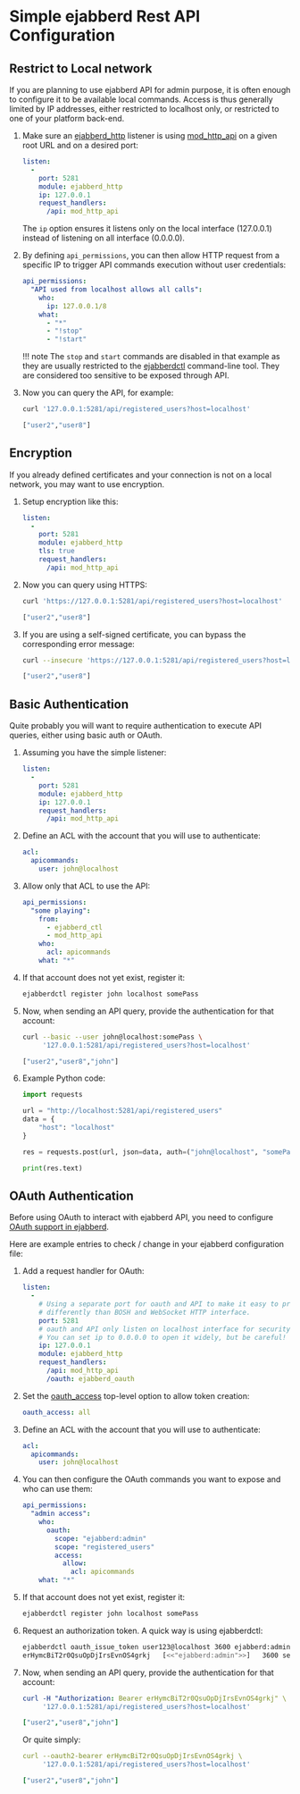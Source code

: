 # Simple ejabberd Rest API Configuration

<!--
TODO:

  - Link to page showing how to configure TLS on listeners
  - Link to page showing how to use Go ejabberd API client

-->

## Restrict to Local network

If you are planning to use ejabberd API for admin purpose, it is often enough to configure it to be available local commands.
Access is thus generally limited by IP addresses, either restricted to localhost only, or restricted to one of your platform back-end.

1. Make sure an [ejabberd_http](../../admin/configuration/listen.md#ejabberd_http) listener is using [mod_http_api](../../admin/configuration/modules.md#mod_http_api) on a given root URL and on a desired port:

    ``` yaml
    listen:
      -
        port: 5281
        module: ejabberd_http
        ip: 127.0.0.1
        request_handlers:
          /api: mod_http_api
    ```

     The `ip` option ensures it listens only on the local interface (127.0.0.1) instead of listening on all interface (0.0.0.0).

2. By defining `api_permissions`, you can then allow HTTP request from a specific IP to trigger API commands execution without user credentials:

    ``` yaml
    api_permissions:
      "API used from localhost allows all calls":
        who:
          ip: 127.0.0.1/8
        what:
          - "*"
          - "!stop"
          - "!start"
    ```

    !!! note
        The `stop` and `start` commands are disabled in that example as they are usually restricted to the [ejabberdctl](../../admin/guide/managing.md#ejabberdctl) command-line tool. They are considered too sensitive to be exposed through API.

3. Now you can query the API, for example:

    ``` sh
    curl '127.0.0.1:5281/api/registered_users?host=localhost'

    ["user2","user8"]
    ```

## Encryption

If you already defined certificates and your connection is not on a local network, you may want to use encryption.

1. Setup encryption like this:

    ``` yaml
    listen:
      -
        port: 5281
        module: ejabberd_http
        tls: true
        request_handlers:
          /api: mod_http_api
    ```

2. Now you can query using HTTPS:

    ``` sh
    curl 'https://127.0.0.1:5281/api/registered_users?host=localhost'

    ["user2","user8"]
    ```

3. If you are using a self-signed certificate, you can bypass the corresponding error message:

    ``` sh
    curl --insecure 'https://127.0.0.1:5281/api/registered_users?host=localhost'

    ["user2","user8"]
    ```

## Basic Authentication

Quite probably you will want to require authentication to execute API queries, either using basic auth or OAuth.

1. Assuming you have the simple listener:

    ``` yaml
    listen:
      -
        port: 5281
        module: ejabberd_http
        ip: 127.0.0.1
        request_handlers:
          /api: mod_http_api
    ```

2. Define an ACL with the account that you will use to authenticate:

    ``` yaml
    acl:
      apicommands:
        user: john@localhost
    ```

3. Allow only that ACL to use the API:

    ``` yaml
    api_permissions:
      "some playing":
        from:
          - ejabberd_ctl
          - mod_http_api
        who:
          acl: apicommands
        what: "*"
    ```

4. If that account does not yet exist, register it:

    ``` sh
    ejabberdctl register john localhost somePass
    ```

5. Now, when sending an API query, provide the authentication for that account:

    ``` sh
    curl --basic --user john@localhost:somePass \
         '127.0.0.1:5281/api/registered_users?host=localhost'

    ["user2","user8","john"]
    ```

6. Example Python code:

    ``` python
    import requests

    url = "http://localhost:5281/api/registered_users"
    data = {
        "host": "localhost"
    }

    res = requests.post(url, json=data, auth=("john@localhost", "somePass"))

    print(res.text)
    ```

## OAuth Authentication

Before using OAuth to interact with ejabberd API, you need to configure [OAuth support in ejabberd](oauth.md).

Here are example entries to check / change in your ejabberd configuration file:

1. Add a request handler for OAuth:

    ``` yaml
    listen:
      -
        # Using a separate port for oauth and API to make it easy to protect it
        # differently than BOSH and WebSocket HTTP interface.
        port: 5281
        # oauth and API only listen on localhost interface for security reason
        # You can set ip to 0.0.0.0 to open it widely, but be careful!
        ip: 127.0.0.1
        module: ejabberd_http
        request_handlers:
          /api: mod_http_api
          /oauth: ejabberd_oauth
    ```

2. Set the [oauth_access](../../admin/configuration/toplevel.md#oauth_access)
   top-level option to allow token creation:

    ``` yaml
    oauth_access: all
    ```

3. Define an ACL with the account that you will use to authenticate:

    ``` yaml
    acl:
      apicommands:
        user: john@localhost
    ```

4. You can then configure the OAuth commands you want to expose and who can use them:

    ``` yaml
    api_permissions:
      "admin access":
        who:
          oauth:
            scope: "ejabberd:admin"
            scope: "registered_users"
            access:
              allow:
                acl: apicommands
        what: "*"
    ```

5. If that account does not yet exist, register it:

    ``` sh
    ejabberdctl register john localhost somePass
    ```

6. Request an authorization token. A quick way is using ejabberdctl:

    ``` sh
    ejabberdctl oauth_issue_token user123@localhost 3600 ejabberd:admin
    erHymcBiT2r0QsuOpDjIrsEvnOS4grkj   [<<"ejabberd:admin">>]   3600 seconds
    ```

7. Now, when sending an API query, provide the authentication for that account:

    ``` yaml
    curl -H "Authorization: Bearer erHymcBiT2r0QsuOpDjIrsEvnOS4grkj" \
         '127.0.0.1:5281/api/registered_users?host=localhost'

    ["user2","user8","john"]
    ```

    Or quite simply:

    ``` yaml
    curl --oauth2-bearer erHymcBiT2r0QsuOpDjIrsEvnOS4grkj \
         '127.0.0.1:5281/api/registered_users?host=localhost'

    ["user2","user8","john"]
    ```
